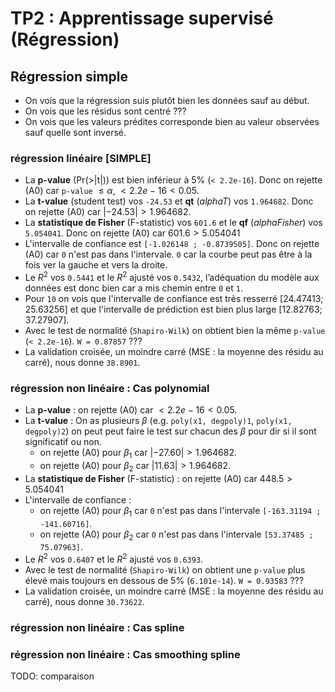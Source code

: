 # TP2 : Apprentissage supervisé (Régression)

## Régression simple

- On vois que la régression suis plutôt bien les données sauf au début.
- On vois que les résidus sont centré ???
- On vois que les valeurs prédites corresponde bien au valeur observées sauf quelle sont inversé.

### régression linéaire [SIMPLE]

- La **p-value** (Pr(>|t|)) est bien inférieur à 5% (`< 2.2e-16`). Donc on rejette (A0) car `p-value` $\leq \alpha$, $< 2.2e-16 < 0.05$.
- La **t-value** (student test) vos `-24.53` et **qt** (*alphaT*) vos `1.964682`. Donc on rejette (A0) car $|-24.53| > 1.964682$.
- La **statistique de Fisher** (F-statistic) vos `601.6` et le **qf** (*alphaFisher*) vos `5.054041`. Donc on rejette (A0) car $601.6 > 5.054041$
- L'intervalle de confiance est `[-1.026148 ; -0.8739505]`. Donc on rejette (A0) car `0` n'est pas dans l'intervale. `0` car la courbe peut pas être à la fois ver la gauche et vers la droite.
- Le $R^2$ vos `0.5441` et le $R^2$ ajusté vos `0.5432`, l’adéquation du modèle aux données est donc bien car a mis chemin entre `0` et `1`.
- Pour `10` on vois que l'intervalle de confiance est très resserré $[24.47413 ; 25.63256]$ et que l'intervalle de prédiction est bien plus large $[12.82763 ; 37.27907]$.
- Avec le test de normalité (`Shapiro-Wilk`) on obtient bien la même `p-value` (`< 2.2e-16`). `W = 0.87857` ???
- La validation croisée, un moindre carré (MSE : la moyenne des résidu au carré), nous donne `38.8901`.

### régression non linéaire : Cas polynomial

- La **p-value** : on rejette (A0) car $< 2.2e-16 < 0.05$.
- La **t-value** :
On as plusieurs $\beta$ (e.g. `poly(x1, degpoly)1`, `poly(x1, degpoly)2`) on peut peut faire le test sur chacun des $\beta$ pour dir si il sont significatif ou non.
  - on rejette (A0) pour $\beta_1$ car $|-27.60| > 1.964682$.
  - on rejette (A0) pour $\beta_2$ car $|11.63| > 1.964682$.
- La **statistique de Fisher** (F-statistic) : on rejette (A0) car $448.5 > 5.054041$
- L'intervalle de confiance :
  - on rejette (A0) pour $\beta_1$ car `0` n'est pas dans l'intervale `[-163.31194 ; -141.60716]`.
  - on rejette (A0) pour $\beta_2$ car `0` n'est pas dans l'intervale `[53.37485 ; 75.07963]`.
- Le $R^2$ vos `0.6407` et le $R^2$ ajusté vos `0.6393`.
- Avec le test de normalité (`Shapiro-Wilk`) on obtient une `p-value` plus élevé mais toujours en dessous de 5% (`6.101e-14`). `W = 0.93583` ???
- La validation croisée, un moindre carré (MSE : la moyenne des résidu au carré), nous donne `30.73622`.

### régression non linéaire : Cas spline

### régression non linéaire : Cas smoothing spline

TODO: comparaison
